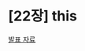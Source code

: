 # [22장] this

[발표 자료](https://wild-lifter-a1c.notion.site/22-this-adb6a24bd49941b3aac1f1b96c6289ac?pvs=4)

